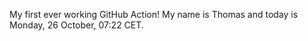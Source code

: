 My first ever working GitHub Action!
My name is Thomas and today is Monday, 26 October, 07:22 CET. 

